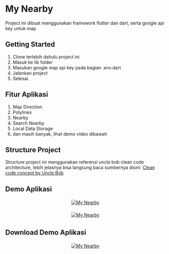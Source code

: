 # My Nearby

Project ini dibuat menggunakan framework flutter dan dart, serta google api key untuk map

## Getting Started

1. Clone terlebih dahulu project ini
2. Masuk ke lib folder
3. Masukan google map api key pada bagian .env.dart
4. Jalankan project
5. Selesai.

## Fitur Aplikasi
1. Map Direction
2. Polylines
3. Nearby
4. Search Nearby
5. Local Data Storage
6. dan masih banyak, lihat demo video dibawah

## Structure Project
Structure project ini menggunakan referensi uncle bob clean code architecture, lebih jelasnya bisa langsung baca sumbernya disini: [Clean code concept by Uncle Bob](https://blog.cleancoder.com/uncle-bob/2012/08/13/the-clean-architecture.html)

## Demo Aplikasi
<p align="center">
 <a href="https://drive.google.com/file/d/1wcT_ckxecOte550Vr5PyLorZcndqMiDC/view?usp=sharing" target="_blank"> <img src="https://github.com/Supriyanto6543/my_nearby/assets/33416633/632e7a2b-c161-423c-8f23-705b1303a13f" alt="My Nearby" style="vertical-align:top; margin:4px"> </a>
</p>
<p align="center">
 <a href="#" target="_blank"> <img src="https://github.com/Supriyanto6543/my_nearby/assets/33416633/202df01a-44f7-4aed-a14b-6ba8d49c6c2f" alt="My Nearby" style="vertical-align:top; margin:4px"> </a>
</p>

## Download Demo Aplikasi
<p align="center">
 <a href="https://drive.google.com/file/d/1zS5h7M2H44dh_5sg_69IpfqegtObC7LV/view?usp=share_link" target="_blank"> <img src="https://github.com/Supriyanto6543/my_nearby/assets/33416633/ee7425ff-9569-4aa3-992f-b92dfe8e1932" alt="My Nearby" style="vertical-align:top; margin:4px"> </a>
</p>

